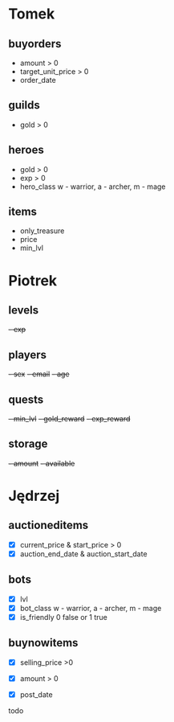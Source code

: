 # Tomek

## buyorders
- amount > 0
- target_unit_price > 0
- order_date

## guilds
- gold > 0

## heroes
- gold > 0
- exp > 0
- hero_class w - warrior, a - archer, m - mage

## items
- only_treasure
- price
- min_lvl

# Piotrek

## levels
~~- exp~~

## players
~~- sex~~
~~- email~~
~~- age~~

## quests
~~- min_lvl~~
~~- gold_reward~~
~~- exp_reward~~

## storage
~~- amount~~
~~- available~~


# Jędrzej

## auctioneditems
- [x] current_price & start_price > 0
- [x] auction_end_date & auction_start_date

## bots
- [x] lvl
- [x] bot_class w - warrior, a - archer, m - mage
- [x] is_friendly 0 false  or 1 true

## buynowitems
- [x] selling_price >0
- [x] amount > 0
- [x] post_date


todo


